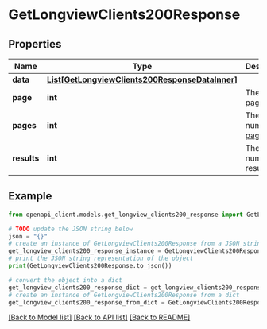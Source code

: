 # GetLongviewClients200Response


## Properties

Name | Type | Description | Notes
------------ | ------------- | ------------- | -------------
**data** | [**List[GetLongviewClients200ResponseDataInner]**](GetLongviewClients200ResponseDataInner.md) |  | [optional] 
**page** | **int** | The current [page](https://techdocs.akamai.com/linode-api/reference/pagination). | [optional] [readonly] 
**pages** | **int** | The total number of [pages](https://techdocs.akamai.com/linode-api/reference/pagination). | [optional] [readonly] 
**results** | **int** | The total number of results. | [optional] [readonly] 

## Example

```python
from openapi_client.models.get_longview_clients200_response import GetLongviewClients200Response

# TODO update the JSON string below
json = "{}"
# create an instance of GetLongviewClients200Response from a JSON string
get_longview_clients200_response_instance = GetLongviewClients200Response.from_json(json)
# print the JSON string representation of the object
print(GetLongviewClients200Response.to_json())

# convert the object into a dict
get_longview_clients200_response_dict = get_longview_clients200_response_instance.to_dict()
# create an instance of GetLongviewClients200Response from a dict
get_longview_clients200_response_from_dict = GetLongviewClients200Response.from_dict(get_longview_clients200_response_dict)
```
[[Back to Model list]](../README.md#documentation-for-models) [[Back to API list]](../README.md#documentation-for-api-endpoints) [[Back to README]](../README.md)


